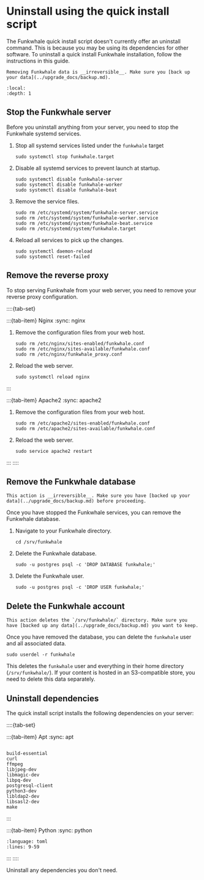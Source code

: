 # Uninstall using the quick install script

The Funkwhale quick install script doesn't currently offer an uninstall command. This is because you may be using its dependencies for other software. To uninstall a quick install Funkwhale installation, follow the instructions in this guide.

```{warning}
Removing Funkwhale data is __irreversible__. Make sure you [back up your data](../upgrade_docs/backup.md).
```

```{contents}
:local:
:depth: 1
```

## Stop the Funkwhale server

Before you uninstall anything from your server, you need to stop the Funkwhale systemd services.

1. Stop all systemd services listed under the `funkwhale` target

   ```{code} bash
   sudo systemctl stop funkwhale.target
   ```

2. Disable all systemd services to prevent launch at startup.

   ```{code} bash
   sudo systemctl disable funkwhale-server
   sudo systemctl disable funkwhale-worker
   sudo systemctl disable funkwhale-beat
   ```

3. Remove the service files.

   ```{code} bash
   sudo rm /etc/systemd/system/funkwhale-server.service
   sudo rm /etc/systemd/system/funkwhale-worker.service
   sudo rm /etc/systemd/system/funkwhale-beat.service
   sudo rm /etc/systemd/system/funkwhale.target
   ```

4. Reload all services to pick up the changes.

   ```{code} bash
   sudo systemctl daemon-reload
   sudo systemctl reset-failed
   ```

## Remove the reverse proxy

To stop serving Funkwhale from your web server, you need to remove your reverse proxy configuration.

::::{tab-set}

:::{tab-item} Nginx
:sync: nginx

1. Remove the configuration files from your web host.

   ```{code} bash
   sudo rm /etc/nginx/sites-enabled/funkwhale.conf
   sudo rm /etc/nginx/sites-available/funkwhale.conf
   sudo rm /etc/nginx/funkwhale_proxy.conf
   ```

2. Reload the web server.

   ```{code} bash
   sudo systemctl reload nginx
   ```

:::

:::{tab-item} Apache2
:sync: apache2

1. Remove the configuration files from your web host.

   ```{code} bash
   sudo rm /etc/apache2/sites-enabled/funkwhale.conf
   sudo rm /etc/apache2/sites-available/funkwhale.conf
   ```

2. Reload the web server.

   ```{code} bash
   sudo service apache2 restart
   ```

:::
::::

## Remove the Funkwhale database

```{warning}
This action is __irreversible__. Make sure you have [backed up your data](../upgrade_docs/backup.md) before proceeding.
```

Once you have stopped the Funkwhale services, you can remove the Funkwhale database.

1. Navigate to your Funkwhale directory.

   ```{code} bash
   cd /srv/funkwhale
   ```

2. Delete the Funkwhale database.

   ```{code} bash
   sudo -u postgres psql -c 'DROP DATABASE funkwhale;'
   ```

3. Delete the Funkwhale user.

   ```{code} bash
   sudo -u postgres psql -c 'DROP USER funkwhale;'
   ```

## Delete  the Funkwhale account

```{warning}
This action deletes the `/srv/funkwhale/` directory. Make sure you have [backed up any data](../upgrade_docs/backup.md) you want to keep.
```

Once you have removed the database, you can delete the `funkwhale` user and all associated data.

```{code} bash
sudo userdel -r funkwhale
```

This deletes the `funkwhale` user and everything in their home directory (`/srv/funkwhale/`). If your content is hosted in an S3-compatible store, you need to delete this data separately.

## Uninstall dependencies

The quick install script installs the following dependencies on your server:

::::{tab-set}

:::{tab-item} Apt
:sync: apt

```{code} txt

build-essential
curl
ffmpeg
libjpeg-dev
libmagic-dev
libpq-dev
postgresql-client
python3-dev
libldap2-dev
libsasl2-dev
make

```

:::

:::{tab-item} Python
:sync: python

```{literalinclude} ../../../api/pyproject.toml
:language: toml
:lines: 9-59
```

:::
::::

Uninstall any dependencies you don't need.
